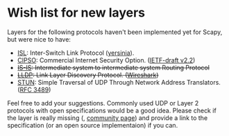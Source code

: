 Wish list for new layers
========================

Layers for the following protocols haven't been implemented yet for
Scapy, but were nice to have:

- [ISL](http://en.wikipedia.org/wiki/Cisco_Inter-Switch_Link):
    Inter-Switch Link Protocol ([yersinia](http://www.yersinia.net/)).
- [CIPSO](http://lwn.net/Articles/204905/): Commercial Internet
    Security
    Option. ([IETF-draft v2.2](http://netlabel.sourceforge.net/files/draft-ietf-cipso-ipsecurity-01.txt))
- ~~[IS-IS](http://en.wikipedia.org/wiki/IS-IS): Intermediate system to
    intermediate system Routing Protocol~~
- ~~[LLDP](http://en.wikipedia.org/wiki/Link_Layer_Discovery_Protocol):
    Link Layer Discovery
    Protocol. ([Wireshark](http://wiki.wireshark.org/LinkLayerDiscoveryProtocol))~~
- [STUN](http://en.wikipedia.org/wiki/Simple_traversal_of_UDP_over_NATs):
    Simple Traversal of UDP Through Network Address
    Translators. ([RFC 3489](http://www.faqs.org/rfcs/rfc3489.html))

Feel free to add your suggestions. Commonly used UDP or Layer 2 protocols with open specifications would be a good idea. Please check if the layer is really missing (, [community page](:community)) and provide a link to the specification (or an open source implementaion) if you can.